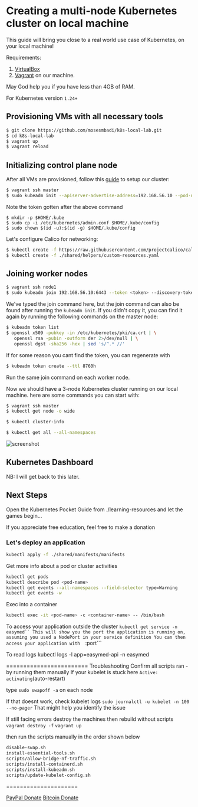 # Creating a multi-node Kubernetes cluster on local machine
This guide will bring you close to a real world use case of Kubernetes, on your local machine!

Requirements:
1. [VirtualBox](https://www.virtualbox.org/) 
2. [Vagrant](https://www.vagrantup.com/) on our machine. 

May God help you if you have less than 4GB of RAM.

For Kubernetes version `1.24+`

## Provisioning VMs with all necessary tools
```sh
$ git clone https://github.com/mosesmbadi/k8s-local-lab.git
$ cd k8s-local-lab
$ vagrant up
$ vagrant reload
```

## Initializing control plane node
After all VMs are provisioned, follow this [guide](https://kubernetes.io/docs/setup/production-environment/tools/kubeadm/create-cluster-kubeadm/) to setup our cluster:

```sh
$ vagrant ssh master
$ sudo kubeadm init --apiserver-advertise-address=192.168.56.10 --pod-network-cidr=10.244.0.0/16
```
Note the token gotten after the above command

```
$ mkdir -p $HOME/.kube
$ sudo cp -i /etc/kubernetes/admin.conf $HOME/.kube/config
$ sudo chown $(id -u):$(id -g) $HOME/.kube/config
```
Let's configure Calico for networking:
```sh
$ kubectl create -f https://raw.githubusercontent.com/projectcalico/calico/v3.27.0/manifests/tigera-operator.yaml
$ kubectl create -f ./shared/helpers/custom-resources.yaml
```


## Joining worker nodes
```sh
$ vagrant ssh node1
$ sudo kubeadm join 192.168.56.10:6443 --token <token> --discovery-token-ca-cert-hash sha256:<hash>
```
We've typed the join command here, but the join command can also be found after running the `kubeadm init`. If you didn't copy it, you can find it again by running the following commands on the master node:

```sh
$ kubeadm token list
$ openssl x509 -pubkey -in /etc/kubernetes/pki/ca.crt | \
   openssl rsa -pubin -outform der 2>/dev/null | \
   openssl dgst -sha256 -hex | sed 's/^.* //'
```

If for some reason you cant find the token, you can regenerate with
```sh
$ kubeadm token create --ttl 8760h
```

Run the same join command on each worker node.

Now we should have a 3-node Kubernetes cluster running on our local machine.
here are some commands you can start with:

```sh
$ vagrant ssh master
$ kubectl get node -o wide
```

```sh
$ kubectl cluster-info
```

```sh
$ kubectl get all --all-namespaces

```


![screenshot](./screenshots/k8s-local-dev.png)


## Kubernetes Dashboard
NB: I will get back to this later.


## Next Steps
Open the Kubernetes Pocket Guide from ./learning-resources
and let the games begin...

If you appreciate free education, feel free to make a donation

###  Let's deploy an application
```sh
kubectl apply -f ./shared/manifests/manifests
```

Get more info about a pod or cluster activities
```sh
kubectl get pods
kubectl describe pod <pod-name>
kubectl get events --all-namespaces --field-selector type=Warning
kubectl get events -w
```

Exec into a container
```sh
kubectl exec -it <pod-name> -c <container-name> -- /bin/bash
```

To access your application outside the cluster 
```kubectl get service -n easymed``
This will show you the port the application is running on, assuming you used a NodePort in your service definition
You can then access your application with 
```<node-ipaddress>:port```



To read logs
kubectl logs -l app=easymed-api -n easymed


========================
Troubleshooting
Confirm all scripts ran - by running them manually
If your kubelet is stuck here ``Active: activating``(auto-restart)

type ``sudo swapoff -a`` on each node

If that doesnt work, check kubelet logs
``sudo journalctl -u kubelet -n 100 --no-pager``
That might help you identify the issue

If still facing errors destroy the machines then rebuild without scripts
``vagrant destroy -f``
``vagrant up``

then run the scripts manually in the order shown below
```sh
disable-swap.sh
install-essential-tools.sh
scripts/allow-bridge-nf-traffic.sh
scripts/install-containerd.sh
scripts/install-kubeadm.sh
scripts/update-kubelet-config.sh
```
=====================


[PayPal Donate](https://www.paypal.com/donate/?hosted_button_id=45A3RRNJMNAGQ)
[Bitcoin Donate](bc1q9cymjyzt7zj28zcztjafys0sur329gektd4zzh)